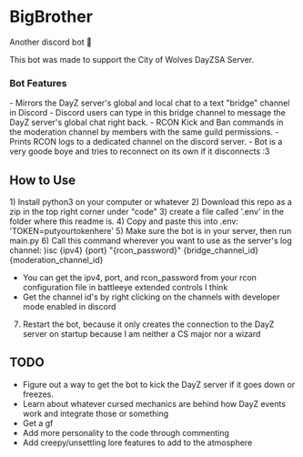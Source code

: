 # BigBrother

Another discord bot :corn:

This bot was made to support the City of Wolves DayZSA Server.

<h3>Bot Features</h3>
- Mirrors the DayZ server's global and local chat to a text "bridge" channel in Discord
- Discord users can type in this bridge channel to message the DayZ server's global chat right back.
- RCON Kick and Ban commands in the moderation channel by members with the same guild permissions.
- Prints RCON logs to a dedicated channel on the discord server.
- Bot is a very goode boye and tries to reconnect on its own if it disconnects :3

<h2>How to Use</h2>
1) Install python3 on your computer or whatever
2) Download this repo as a zip in the top right corner under "code"
3) create a file called '.env' in the folder where this readme is.
4) Copy and paste this into .env: 'TOKEN=putyourtokenhere'
5) Make sure the bot is in your server, then run main.py
6) Call this command wherever you want to use as the server's log channel:
   )isc {ipv4} {port} "{rcon_password}" {bridge_channel_id} {moderation_channel_id}
   
   - You can get the ipv4, port, and rcon_password from your rcon configuration file in battleeye extended controls I think
   - Get the channel id's by right clicking on the channels with developer mode enabled in discord
7) Restart the bot, because it only creates the connection to the DayZ server on startup because I am neither a CS major nor a wizard


TODO
----
- Figure out a way to get the bot to kick the DayZ server if it goes down or freezes.
- Learn about whatever cursed mechanics are behind how DayZ events work and integrate those or something
- Get a gf
- Add more personality to the code through commenting
- Add creepy/unsettling lore features to add to the atmosphere